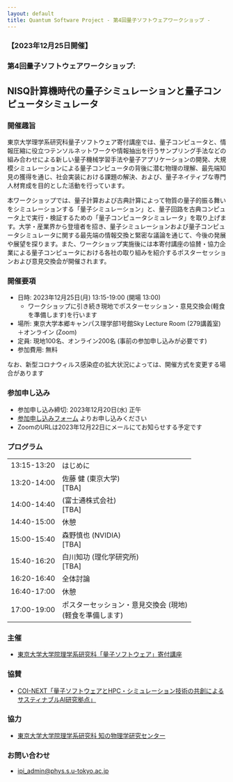```yaml
---
layout: default
title: Quantum Software Project - 第4回量子ソフトウェアワークショップ - 
---
```


### 【2023年12月25日開催】
### 第4回量子ソフトウェアワークショップ: 
## NISQ計算機時代の量子シミュレーションと量子コンピュータシミュレータ

### 開催趣旨

東京大学理学系研究科量子ソフトウェア寄付講座では、量子コンピュータと、情報圧縮に役立つテンソルネットワークや情報抽出を行うサンプリング手法などの組み合わせによる新しい量子機械学習手法や量子アプリケーションの開発、大規模シミュレーションによる量子コンピュータの背後に潜む物理の理解、最先端知見の獲得を通じ、社会実装における課題の解決、および、量子ネイティブな専門人材育成を目的とした活動を行っています。

本ワークショップでは、量子計算および古典計算によって物質の量子的振る舞いをシミュレーションする「量子シミュレーション」と、量子回路を古典コンピュータ上で実行・検証するための「量子コンピュータシミュレータ」を取り上げます。大学・産業界から登壇者を招き、量子シミュレーションおよび量子コンピュータシミュレータに関する最先端の情報交換と緊密な議論を通じて、今後の発展や展望を探ります。また、ワークショップ実施後には本寄付講座の協賛・協力企業による量子コンピュータにおける各社の取り組みを紹介するポスターセッションおよび意見交換会が開催されます。

### 開催要項

* 日時: 2023年12月25日(月) 13:15-19:00 (開場 13:00)
  - ワークショップに引き続き現地でポスターセッション・意見交換会(軽食を準備します)を行います
* 場所: 東京大学本郷キャンパス理学部1号館Sky Lecture Room (279講義室)＋オンライン (Zoom)
* 定員: 現地100名、オンライン200名 (事前の参加申し込みが必要です)
* 参加費用: 無料

なお、新型コロナウィルス感染症の拡大状況によっては、開催方式を変更する場合があります

### 参加申し込み

* 参加申し込み締切: 2023年12月20日(水) 正午
* [参加申し込みフォーム](https://forms.gle/4FcGycAEg2q9tAGt8) よりお申し込みください
* ZoomのURLは2023年12月22日にメールにてお知らせする予定です

### プログラム

<table>
<tr><td> 13:15-13:20</td><td>はじめに</td></tr>
<tr><td> 13:20-14:00</td><td>佐藤 健 (東京大学)<br/>[TBA]</td></tr>
<tr><td> 14:00-14:40</td><td> (富士通株式会社)<br/>[TBA]</td></tr>
<tr><td> 14:40-15:00</td><td>休憩</td></tr>
<tr><td> 15:00-15:40</td><td>森野慎也 (NVIDIA)<br/>[TBA]</td></tr>
<tr><td> 15:40-16:20</td><td>白川知功 (理化学研究所)<br/>[TBA]</td></tr>
<tr><td> 16:20-16:40</td><td>全体討論</td></tr>
<tr><td> 16:40-17:00</td><td>休憩</td></tr>
<tr><td> 17:00-19:00</td><td>ポスターセッション・意見交換会 (現地)<br/> (軽食を準備します)</td></tr>
</table>

### 主催

* [東京大学大学院理学系研究科「量子ソフトウェア」寄付講座](https://qsw.phys.s.u-tokyo.ac.jp)

### 協賛

* [COI-NEXT「量子ソフトウェアとHPC・シミュレーション技術の共創によるサスティナブルAI研究拠点」](https://sqai.jp)

### 協力

* [東京大学大学院理学系研究科 知の物理学研究センター](https://www.phys.s.u-tokyo.ac.jp/lp/ipi/)

### お問い合わせ

* [ipi_admin@phys.s.u-tokyo.ac.jp](mailto:ipi_admin@phys.s.u-tokyo.ac.jp)
